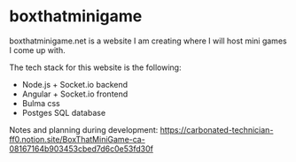 # boxthatminigame
boxthatminigame.net is a website I am creating where I will host mini games I come up with.

The tech stack for this website is the following:
* Node.js + Socket.io backend
* Angular + Socket.io frontend
* Bulma css
* Postges SQL database

Notes and planning during development: https://carbonated-technician-ff0.notion.site/BoxThatMiniGame-ca-08167164b903453cbed7d6c0e53fd30f

